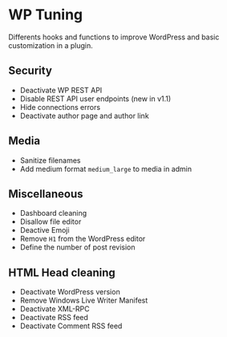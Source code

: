 # WP Tuning
Differents hooks and functions to improve WordPress and basic customization in a plugin.

## Security
- Deactivate WP REST API
- Disable REST API user endpoints (new in v1.1)
- Hide connections errors
- Deactivate author page and author link

## Media
- Sanitize filenames
- Add medium format `medium_large` to media in admin

## Miscellaneous
- Dashboard cleaning
- Disallow file editor
- Deactive Emoji
- Remove `H1` from the WordPress editor
- Define the number of post revision

## HTML Head cleaning
- Deactivate WordPress version
- Remove Windows Live Writer Manifest
- Deactivate XML-RPC
- Deactivate RSS feed
- Deactivate Comment RSS feed

